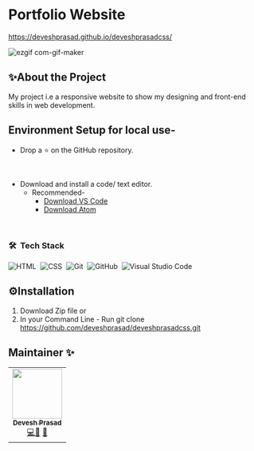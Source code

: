 # Portfolio Website  
https://deveshprasad.github.io/deveshprasadcss/


![ezgif com-gif-maker](https://user-images.githubusercontent.com/63739986/111746090-8d88ac00-88b3-11eb-8354-3d9a5fef3205.gif)



## ✨About the Project

My project i.e a responsive website to show my designing and front-end skills in web development.

## Environment Setup for local use-

* Drop a :star: on the GitHub repository.
<br/>

* Download and install a code/ text editor.
    - Recommended-
        - [Download VS Code](https://code.visualstudio.com/download)
        - [Download Atom](https://atom.io/)
<br/>


 ### 🛠 &nbsp;Tech Stack

![HTML](https://img.shields.io/badge/-HTML-05122A?style=flat&logo=HTML5)&nbsp;
![CSS](https://img.shields.io/badge/-CSS-05122A?style=flat&logo=CSS3&logoColor=1572B6)&nbsp;
![Git](https://img.shields.io/badge/-Git-05122A?style=flat&logo=git)&nbsp;
![GitHub](https://img.shields.io/badge/-GitHub-05122A?style=flat&logo=github)&nbsp;
![Visual Studio Code](https://img.shields.io/badge/-Visual%20Studio%20Code-05122A?style=flat&logo=visual-studio-code&logoColor=007ACC)&nbsp;
    
## ⚙Installation

1) Download Zip file or
2) In your Command Line - Run git clone https://github.com/deveshprasad/deveshprasadcss.git 

## Maintainer ✨
<table>
  <tr>
    <td align="center"><a href="https://github.com/deveshprasad"><img src="https://avatars.githubusercontent.com/u/63739986?s=460&u=7f3c89bd6859a6406a9890a4936910b710ee721e&v=4" width="100px;" alt=""/><br /><sub><b>Devesh Prasad</b></sub></a><br /><a href="https://github.com/deveshprasad/deveshprasadcss/commits?author=deveshprasad" title="Code">💻</a><a href="https://github.com/deveshprasad/deveshprasadcss/commits?author=deveshprasad" title="Documentation">📖</a> <a href="https://github.com/deveshprasad/deveshprasadcss/commits?author=deveshprasad" title="Maintenance">🚧</a></td>
  </tr>
</table>




